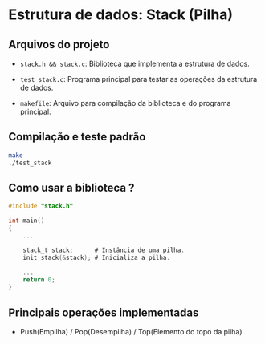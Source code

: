 # Estrutura de dados: Stack (Pilha)

## Arquivos do projeto

*   `stack.h && stack.c`: Biblioteca que implementa a estrutura de dados.

*   `test_stack.c`: Programa principal para testar as operações da estrutura de dados.

*   `makefile`: Arquivo para compilação da biblioteca e do programa principal.

## Compilação e teste padrão

```sh
make
./test_stack
```

## Como usar a biblioteca ?

```C
#include "stack.h"

int main()
{
    ...

    stack_t stack;      # Instância de uma pilha.
    init_stack(&stack); # Inicializa a pilha.
    
    ...
    return 0;
}
```

## Principais operações implementadas

*   Push(Empilha) / Pop(Desempilha) / Top(Elemento do topo da pilha)
